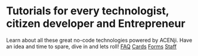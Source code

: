 
# Tutorials for every technologist, citizen developer and Entrepreneur 

Learn about all these great no-code technologies powered by ACENji. 
Have an idea and time to spare, dive in and lets roll!
[FAQ](../../tutorials/faq/index.md)
[Cards](../../tutorials/cards/index.md)
[Forms](../../tutorials/forms/index.md)
[Staff](../../tutorials/staff/index.md)
